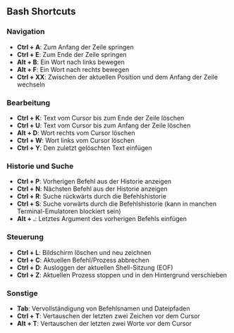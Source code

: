 ## Bash Shortcuts

### Navigation

- **Ctrl + A**: Zum Anfang der Zeile springen
- **Ctrl + E**: Zum Ende der Zeile springen
- **Alt + B**: Ein Wort nach links bewegen
- **Alt + F**: Ein Wort nach rechts bewegen
- **Ctrl + XX**: Zwischen der aktuellen Position und dem Anfang der Zeile wechseln

### Bearbeitung

- **Ctrl + K**: Text vom Cursor bis zum Ende der Zeile löschen
- **Ctrl + U**: Text vom Cursor bis zum Anfang der Zeile löschen
- **Alt + D**: Wort rechts vom Cursor löschen
- **Ctrl + W**: Wort links vom Cursor löschen
- **Ctrl + Y**: Den zuletzt gelöschten Text einfügen

### Historie und Suche

- **Ctrl + P**: Vorherigen Befehl aus der Historie anzeigen
- **Ctrl + N**: Nächsten Befehl aus der Historie anzeigen
- **Ctrl + R**: Suche rückwärts durch die Befehlshistorie
- **Ctrl + S**: Suche vorwärts durch die Befehlshistorie (kann in manchen Terminal-Emulatoren blockiert sein)
- **Alt + .**: Letztes Argument des vorherigen Befehls einfügen

### Steuerung

- **Ctrl + L**: Bildschirm löschen und neu zeichnen
- **Ctrl + C**: Aktuellen Befehl/Prozess abbrechen
- **Ctrl + D**: Ausloggen der aktuellen Shell-Sitzung (EOF)
- **Ctrl + Z**: Aktuellen Prozess stoppen und in den Hintergrund verschieben

### Sonstige

- **Tab**: Vervollständigung von Befehlsnamen und Dateipfaden
- **Ctrl + T**: Vertauschen der letzten zwei Zeichen vor dem Cursor
- **Alt + T**: Vertauschen der letzten zwei Worte vor dem Cursor
